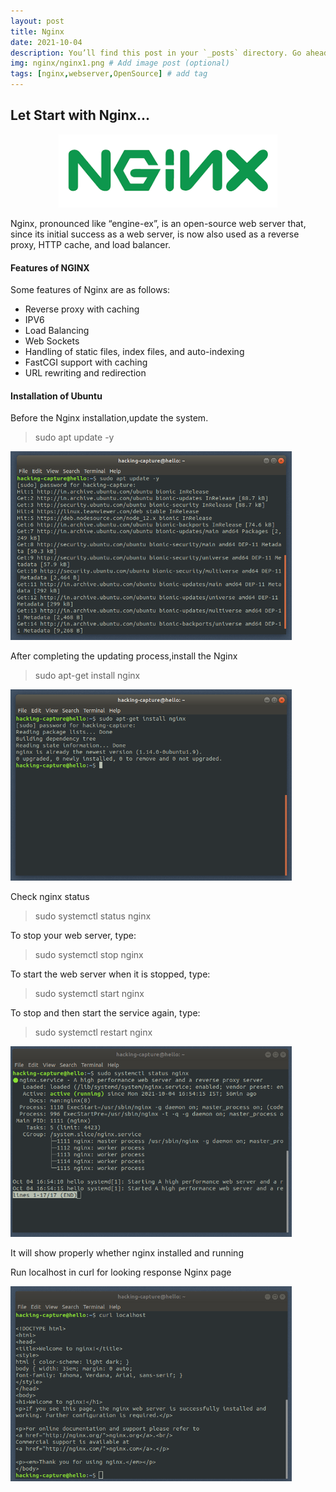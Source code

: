 ```yaml
---
layout: post
title: Nginx
date: 2021-10-04
description: You’ll find this post in your `_posts` directory. Go ahead and edit it and re-build the site to see your changes. # Add post description (optional)
img: nginx/nginx1.png # Add image post (optional)
tags: [nginx,webserver,OpenSource] # add tag
---
```


<h2>Let Start with Nginx...</h2> 
<p align="center">
<img src="/assets/img/nginx/nginx.png" width="350"/>
</p>
Nginx, pronounced like “engine-ex”, is an open-source web server that, since its initial success as a web server, is now also used as a reverse proxy, HTTP cache, and load balancer.


#### Features of NGINX

Some features of Nginx are as follows:

  * Reverse proxy with caching
  * IPV6
  * Load Balancing
  * Web Sockets
  * Handling of static files, index files, and auto-indexing
  * FastCGI support with caching
  * URL rewriting and redirection

#### Installation of Ubuntu 
Before the Nginx installation,update the system.

   > sudo apt update -y
   
<img src="/assets/img/nginx/update.png" width="450"/>

 After completing the updating process,install the Nginx
 
   > sudo apt-get install nginx 

 <img src="/assets/img/nginx/nginx_installation.png" width="450"/> 
  
 Check nginx status 
 
   > sudo systemctl status nginx 
   
To stop your web server, type:

   > sudo systemctl stop nginx

To start the web server when it is stopped, type:

   > sudo systemctl start nginx


To stop and then start the service again, type:

   > sudo systemctl restart nginx

 <img src="/assets/img/nginx/nginx_status_check.png" width="450"/> 
 
 It will show properly whether nginx installed and running

 Run localhost in curl for looking response Nginx page
 
 <img src="/assets/img/nginx/curl_localhost.png" width="450"/> 
 
 
 

